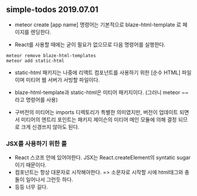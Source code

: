## simple-todos 2019.07.01

- meteor create [app name] 명령어는 기본적으로 blaze-html-template 로 페이지를 렌딩한다.

- React를 사용할 때에는 굳이 필요가 없으므로 다음 명령어를 실행한다. 
```
meteor remove blaze-html-templates
meteor add static-html
```
- static-html 패키지는 나중에 리액트 컴포넌트를 사용하기 위한 [순수 HTML] 파일이며 미티어 웹 서버가 서빙할 파일이다.

- blaze-html-template과 static-html은 미티어 패키지이다. (그러니 meteor ~~ 라고 명령어를 사용)

- 구버전의 미티어는 imports 디렉토리가 특별한 의미였지만, 버전이 업데이트 되면서 미티어의 엔트리 포인트는 패키지 제이슨의 미티어 메인 모듈에 의해 결정 되므로 크게 신경쓰지 않아도 된다.

### JSX를 사용하기 위한 룰
- React 스코프 안에 있어야한다. JSX는 React.createElement의 syntatic sugar이기 때문이다.
- 컴포넌트는 항상 대문자로 시작해야한다. => 소문자로 시작할 시에 html태그와 충돌이 일어나서 그런듯 하다.
- 등등 너무 길다. 